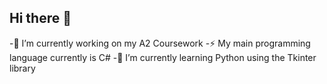 ## Hi there 👋


-🔭 I’m currently working on my A2 Coursework
-⚡ My main programming language currently is C#
-🌱 I’m currently learning Python using the Tkinter library  
<!--
**Philipocoding/Philipocoding** is a ✨ _special_ ✨ repository because its `README.md` (this file) appears on your GitHub profile.

Here are some ideas to get you started:


- 🌱 I’m currently learning Python using the Tkinter library  
- 👯 I’m looking to collaborate on ...
- 🤔 I’m looking for help with ...
- 💬 Ask me about ...
- 📫 How to reach me: ...
- 😄 Pronouns: ...
- ⚡ Fun fact: ...
-->
